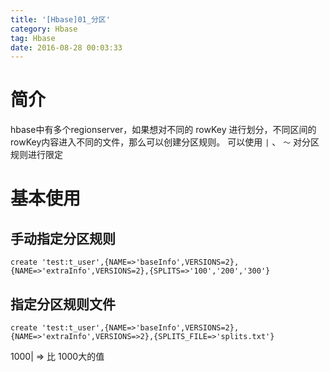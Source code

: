 ```yaml
---
title: '[Hbase]01_分区'
category: Hbase
tag: Hbase
date: 2016-08-28 00:03:33
---
```



# 简介

hbase中有多个regionserver，如果想对不同的  rowKey 进行划分，不同区间的rowKey内容进入不同的文件，那么可以创建分区规则。
可以使用 `|` 、 `～` 对分区规则进行限定


# 基本使用

## 手动指定分区规则

```
create 'test:t_user',{NAME=>'baseInfo',VERSIONS=2},{NAME=>'extraInfo',VERSIONS=2},{SPLITS=>'100','200','300'}
```

## 指定分区规则文件


```
create 'test:t_user',{NAME=>'baseInfo',VERSIONS=2},{NAME=>'extraInfo',VERSIONS=>2},{SPLITS_FILE=>'splits.txt'}
```


1000|  => 比 1000大的值 
